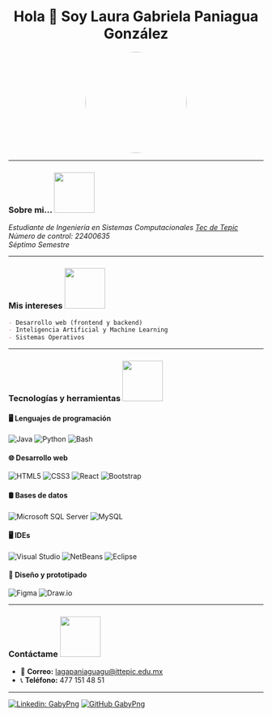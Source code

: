 <h1 align="center">Hola 👋 Soy Laura Gabriela Paniagua González</h1>

<p align="center">
  <img src="https://avatars.githubusercontent.com/u/147105436?s=400&u=9795aa511f715908f96aa19cdd4582920f4a267f&v=4" width="200" style="border-radius:50%;">
</p>

---
### Sobre mi... <img src="https://media2.giphy.com/media/v1.Y2lkPTc5MGI3NjExNXRuM3I4bWRuc2xdenE5YnJibnplZW1xaHc2eHEwcTBseXR1bnNwOCZlcD12MV9pbnRlcm5hbF9naWZfYnlfaWQmY3Q9Zw/8t7lXR6Sep8zB6v7El/giphy.gif" width="80">

_Estudiante de Ingeniería en Sistemas Computacionales [Tec de Tepic](https://www.tepic.tecnm.mx/)_  
_Número de control: 22400635_  
_Séptimo Semestre_

---

### Mis intereses <img src="https://media0.giphy.com/media/v1.Y2lkPTc5MGI3NjExYW93MHFraGRodmViM3NvM3FkZnNseGpsZXF1ajVibmdtendjdGJuM3cZlcD12MV9pbnRlcm5hbF9naWZfYnlfaWQmY3Q9Zw/T5nP7Nwu5FzMc/giphy.gif" width="80">
```markdown
- Desarrollo web (frontend y backend)
- Inteligencia Artificial y Machine Learning
- Sistemas Operativos
```

---

### Tecnologías y herramientas <img src="https://media4.giphy.com/media/v1.Y2lkPTc5MGI3NjExc2x1Y2NnM3NmOThzenFlN3J6eGt4MzA3bGh1Mm9rZWtyOWR1dGZ5MyZlcD12MV9pbnRlcm5hbF9naWZfYnlfaWQmY3Q9Zw/xT5LMXA2FClO5yvy80/giphy.gif" width="80">
#### 🖥️ Lenguajes de programación
![Java](https://img.shields.io/badge/-Java-333?style=for-the-badge&logo=openjdk)
![Python](https://img.shields.io/badge/-Python-333?style=for-the-badge&logo=python)
![Bash](https://img.shields.io/badge/-Bash-333?style=for-the-badge&logo=gnu-bash)

#### 🌐 Desarrollo web
![HTML5](https://img.shields.io/badge/-HTML5-333?style=for-the-badge&logo=html5)
![CSS3](https://img.shields.io/badge/-CSS3-333?style=for-the-badge&logo=css3)
![React](https://img.shields.io/badge/-React-333?style=for-the-badge&logo=react)
![Bootstrap](https://img.shields.io/badge/-Bootstrap-333?style=for-the-badge&logo=bootstrap)

#### 🛢️ Bases de datos
![Microsoft SQL Server](https://img.shields.io/badge/-SQL_Server-333?style=for-the-badge&logo=microsoft&logoColor=white)
![MySQL](https://img.shields.io/badge/-MySQL-333?style=for-the-badge&logo=mysql)

#### 🖥️ IDEs
![Visual Studio](https://img.shields.io/badge/-Visual_Studio-333?style=for-the-badge&logo=visual-studio)
![NetBeans](https://img.shields.io/badge/-NetBeans-333?style=for-the-badge)
![Eclipse](https://img.shields.io/badge/-Eclipse-333?style=for-the-badge)

#### 🎨 Diseño y prototipado
![Figma](https://img.shields.io/badge/-Figma-333?style=for-the-badge&logo=figma)
![Draw.io](https://img.shields.io/badge/-Draw.io-333?style=for-the-badge)


---

### Contáctame <img src="https://media1.giphy.com/media/v1.Y2lkPTc5MGI3NjExeXNta2ZiZXl3bDhoNDR5aTV5MGNuMW10empscnE5YjBjZDQxdzdvOSZlcD12MV9pbnRlcm5hbF9naWZfYnlfaWQmY3Q9Zw/GFeFpm1jZZD0m4wlQ3/giphy.gif" width="80">

- 📧 **Correo:** lagapaniaguagu@ittepic.edu.mx
- 📞 **Teléfono:** 477 151 48 51   
---

[![Linkedin: GabyPng](https://img.shields.io/badge/-laurapng-blue?style=flat-square&logo=Linkedin&logoColor=white&link=https://www.linkedin.com/in/laurapng/)](https://www.linkedin.com/in/laurapng/)
[![GitHub GabyPng](https://img.shields.io/github/followers/GabyPng?label=follow&style=social)](https://github.com/GabyPng)
